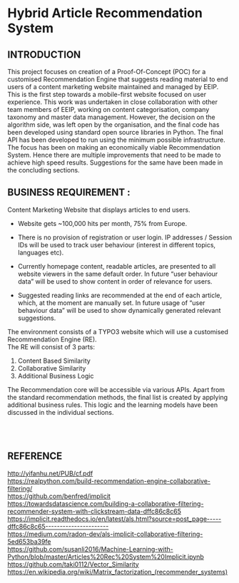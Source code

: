 # Hybrid Article Recommendation System

## INTRODUCTION
This project focuses on creation of a Proof-Of-Concept (POC) for a customised Recommendation Engine that suggests reading material to end users of a content marketing website maintained and managed by EEIP. This is the first step towards a mobile-first website focused on user experience. This work was undertaken in close collaboration with other team members of EEIP, working on content categorisation, company taxonomy and master data management. However, the decision on the algorithm side, was left open by the organisation, and the final code has been developed using standard open source libraries in Python. The final API has been developed to run using the minimum possible infrastructure. The focus has been on making an economically viable  Recommendation System. Hence there are multiple improvements that need to be made to achieve high speed results. Suggestions for the same have been made in the concluding sections.

## BUSINESS REQUIREMENT :
Content Marketing Website that displays articles to end users.

- Website gets ~100,000 hits per month, 75% from Europe.

- There is no provision of registration or user login. IP addresses / Session IDs will be used to track user behaviour (interest in different topics, languages etc).

- Currently homepage content, readable articles, are presented to all website viewers in the same default order. In future “user behaviour data” will be used to show content in order of relevance for users.

- Suggested reading links are recommended at the end of each article, which, at the moment are manually set. In future usage of “user behaviour data” will be used to show dynamically generated relevant suggestions.


The environment consists of a TYPO3 website which will use a customised Recommendation Engine (RE).   
The RE will consist of 3 parts:
1.	Content Based Similarity
2.	Collaborative Similarity
3.	Additional Business Logic

The Recommendation core will be accessible via various APIs. Apart from the standard recommendation methods, the final list is created by applying additional business rules. This logic and the learning models have been discussed in the individual sections.




<br><br>

## REFERENCE
http://yifanhu.net/PUB/cf.pdf  
https://realpython.com/build-recommendation-engine-collaborative-filtering/   
https://github.com/benfred/implicit   
https://towardsdatascience.com/building-a-collaborative-filtering-recommender-system-with-clickstream-data-dffc86c8c65   
https://implicit.readthedocs.io/en/latest/als.html?source=post_page-----dffc86c8c65----------------------   
https://medium.com/radon-dev/als-implicit-collaborative-filtering-5ed653ba39fe   
https://github.com/susanli2016/Machine-Learning-with-Python/blob/master/Articles%20Rec%20System%20Implicit.ipynb   
https://github.com/taki0112/Vector_Similarity   
https://en.wikipedia.org/wiki/Matrix_factorization_(recommender_systems)   
